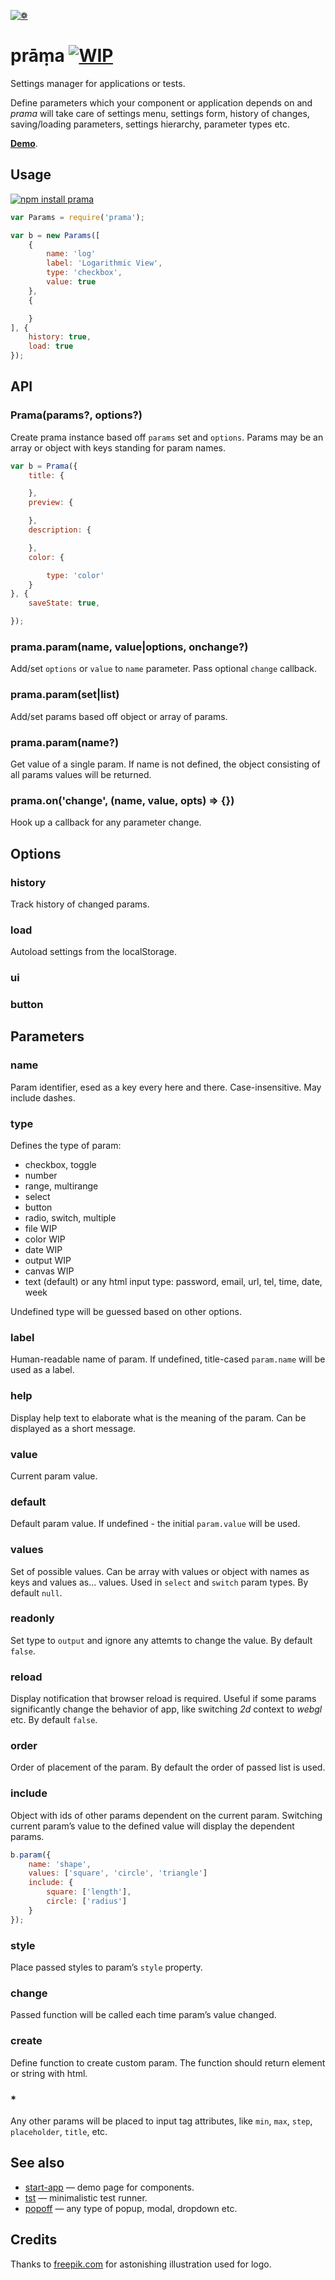 [![❁](https://dfcreative.github.io/prama/logo.png "❁")](https://dfcreative.github.io/prama)

# prāṃa [![WIP](https://img.shields.io/badge/Work%20in%20progress--green.svg)](http://github.com/badges/stability-badges)

Settings manager for applications or tests.

Define parameters which your component or application depends on and _prama_ will take care of settings menu, settings form, history of changes, saving/loading parameters, settings hierarchy, parameter types etc.

**[Demo](https://dfcreative.github.io/prama)**.

## Usage

[![npm install prama](https://nodei.co/npm/prama.png?mini=true)](https://npmjs.org/package/prama/)

```js
var Params = require('prama');

var b = new Params([
	{
		name: 'log'
		label: 'Logarithmic View',
		type: 'checkbox',
		value: true
	},
	{

	}
], {
	history: true,
	load: true
});
```

## API

### Prama(params?, options?)

Create prama instance based off `params` set and `options`.
Params may be an array or object with keys standing for param names.

```js
var b = Prama({
	title: {

	},
	preview: {

	},
	description: {

	},
	color: {

		type: 'color'
	}
}, {
	saveState: true,

});
```

### prama.param(name, value|options, onchange?)

Add/set `options` or `value` to `name` parameter. Pass optional `change` callback.

### prama.param(set|list)

Add/set params based off object or array of params.

### prama.param(name?)

Get value of a single param. If name is not defined, the object consisting of all params values will be returned.

### prama.on('change', (name, value, opts) => {})

Hook up a callback for any parameter change.


## Options

### history

Track history of changed params.

### load

Autoload settings from the localStorage.

### ui

### button


## Parameters

### name

Param identifier, esed as a key every here and there. Case-insensitive. May include dashes.

### type

Defines the type of param:

* checkbox, toggle
* number
* range, multirange
* select
* button
* radio, switch, multiple
* file WIP
* color WIP
* date WIP
* output WIP
* canvas WIP
* text (default) or any html input type: password, email, url, tel, time, date, week

Undefined type will be guessed based on other options.

### label

Human-readable name of param. If undefined, title-cased `param.name` will be used as a label.

### help

Display help text to elaborate what is the meaning of the param. Can be displayed as a short message.

### value

Current param value.

### default

Default param value. If undefined - the initial `param.value` will be used.

### values

Set of possible values. Can be array with values or object with names as keys and values as... values. Used in `select` and `switch` param types. By default `null`.

### readonly

Set type to `output` and ignore any attemts to change the value. By default `false`.

### reload

Display notification that browser reload is required. Useful if some params significantly change the behavior of app, like switching _2d_ context to _webgl_ etc. By default `false`.

### order

Order of placement of the param. By default the order of passed list is used.

### include

Object with ids of other params dependent on the current param. Switching current param’s value to the defined value will display the dependent params.

```js
b.param({
	name: 'shape',
	values: ['square', 'circle', 'triangle']
	include: {
		square: ['length'],
		circle: ['radius']
	}
});
```

### style

Place passed styles to param’s `style` property.

### change

Passed function will be called each time param’s value changed.

### create

Define function to create custom param. The function should return element or string with html.

### *

Any other params will be placed to input tag attributes, like `min`, `max`, `step`, `placeholder`, `title`, etc.



## See also

* [start-app](https://github.com/dfcreative/start-app) — demo page for components.
* [tst](https://github.com/dfcreative/tst) — minimalistic test runner.
* [popoff](https://github.com/dfcreative/popoff) — any type of popup, modal, dropdown etc.

## Credits

Thanks to [freepik.com](http://www.freepik.com/free-photos-vectors/flower) for astonishing illustration used for logo.